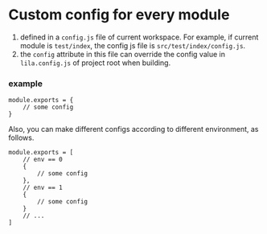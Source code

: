# Custom config for every module

1. defined in a `config.js` file of current workspace. 
    For example, if current module is `test/index`, the config js file is `src/test/index/config.js`.
2. the `config` attribute in this file can override the config value in `lila.config.js` of project root when building.

### example

```
module.exports = {
    // some config
}
```

Also, you can make different configs according to different environment, as follows.

```
module.exports = [
    // env == 0
    {
        // some config
    },
    // env == 1
    {
        // some config
    }
    // ...
]
```


